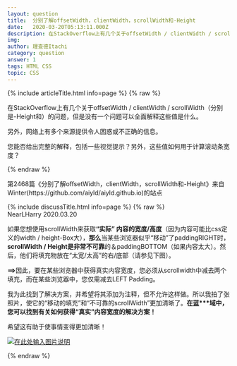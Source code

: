 ```yaml
---
layout: question
title:  分别了解offsetWidth，clientWidth，scrollWidth和-Height
date:   2020-03-20T05:13:11.000Z
description: 在StackOverflow上有几个关于offsetWidth / clientWidth / scrollWidth（分别是-Height和）的问题，但...
img: 
author: 理查德Itachi
category: question
answer: 1
tags: HTML CSS
topic: CSS
---
```

<div class="article-root">
  <div class="article">
    {% include articleTitle.html info=page %}
    {% raw %}
    <div class="article-content"><p><font style="vertical-align: inherit;"><font style="vertical-align: inherit;">在StackOverflow上有几个关于offsetWidth / clientWidth / scrollWidth（分别是-Height和）的问题，但是没有一个问题可以全面解释这些值是什么。</font></font></p>

<p><font style="vertical-align: inherit;"><font style="vertical-align: inherit;">另外，网络上有多个来源提供令人困惑或不正确的信息。</font></font></p>

<p><font style="vertical-align: inherit;"><font style="vertical-align: inherit;">您能否给出完整的解释，包括一些视觉提示？</font><font style="vertical-align: inherit;">另外，这些值如何用于计算滚动条宽度？</font></font></p></div>
    {% endraw %}
  </div>
  <p class="winter_mark">第2468篇《分别了解offsetWidth，clientWidth，scrollWidth和-Height》来自Winter(https://github.com/aiyld/aiyld.github.io)的站点</p>
  <div class="discuss-wrapper">
    {% include discussTitle.html info=page %}
    {% raw %}
    <div class="discuss-item">
        <div class="discuss-parent">
          <div class="discuss-meta">
            <span class="discuss-user">NearLHarry</span>
            <span class="discuss-time">2020.03.20</span>
          </div>
          <div class="discuss-comment"><p><font style="vertical-align: inherit;"><font style="vertical-align: inherit;">如果您想使用scrollWidth来获取</font></font><strong><font style="vertical-align: inherit;"><font style="vertical-align: inherit;">“实际” </font></font></strong> <strong><font style="vertical-align: inherit;"><font style="vertical-align: inherit;">内容的宽度/高度</font></font></strong><font style="vertical-align: inherit;"><font style="vertical-align: inherit;">（因为内容可能比css定义的width / height-Box大），</font></font><strong><font style="vertical-align: inherit;"><font style="vertical-align: inherit;">那么</font></font></strong><font style="vertical-align: inherit;"><font style="vertical-align: inherit;">当某些浏览器似乎“移动”了paddingRIGHT时</font><font style="vertical-align: inherit;">，</font><strong><font style="vertical-align: inherit;">scrollWidth / Height是非常不可靠</font></strong><font style="vertical-align: inherit;">的＆paddingBOTTOM（如果内容太大）。</font><font style="vertical-align: inherit;">然后，他们将填充物放在“太宽/太高”的右/底部（请参见下图）。</font></font></p>

<p><strong><font style="vertical-align: inherit;"><font style="vertical-align: inherit;">==&gt;</font></font></strong><font style="vertical-align: inherit;"><font style="vertical-align: inherit;">因此，要在某些浏览器中获得真实内容宽度，您必须从scrollwidth中减去两个填充，而在某些浏览器中，您仅需减去LEFT Padding。</font></font></p>

<p><font style="vertical-align: inherit;"><font style="vertical-align: inherit;">我为此找到了解决方案，并希望将其添加为注释，但不允许这样做。</font><font style="vertical-align: inherit;">所以我拍了张照片，使它的“移动的填充”和“不可靠的scrollWidth”更加清晰了。</font></font><strong><font style="vertical-align: inherit;"><font style="vertical-align: inherit;">在蓝***域中，您可以找到有关如何获得“真实”内容宽度的解决方案！</font></font></strong></p>

<p><font style="vertical-align: inherit;"><font style="vertical-align: inherit;">希望这有助于使事情变得更加清晰！</font></font></p>

<p><a href="https://i.stack.imgur.com/JY33m.png" rel="noreferrer"><img src="https://i.stack.imgur.com/JY33m.png" alt="在此处输入图片说明"></a></p></div>
        </div></div>
    {% endraw %}
  </div>
<div>
